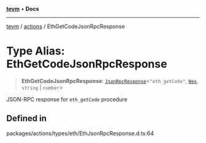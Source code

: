 [**tevm**](../../README.md) • **Docs**

***

[tevm](../../modules.md) / [actions](../README.md) / EthGetCodeJsonRpcResponse

# Type Alias: EthGetCodeJsonRpcResponse

> **EthGetCodeJsonRpcResponse**: [`JsonRpcResponse`](../../index/type-aliases/JsonRpcResponse.md)\<`"eth_getCode"`, [`Hex`](../../index/type-aliases/Hex.md), `string` \| `number`\>

JSON-RPC response for `eth_getCode` procedure

## Defined in

packages/actions/types/eth/EthJsonRpcResponse.d.ts:64
